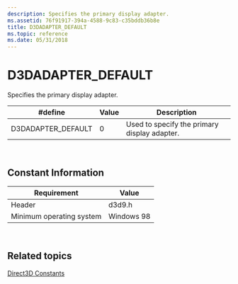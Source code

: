 ```yaml
---
description: Specifies the primary display adapter.
ms.assetid: 76f91917-394a-4588-9c83-c35bddb36b8e
title: D3DADAPTER_DEFAULT
ms.topic: reference
ms.date: 05/31/2018
---
```


# D3DADAPTER\_DEFAULT

Specifies the primary display adapter.



| \#define            | Value | Description                                  |
|---------------------|-------|----------------------------------------------|
| D3DADAPTER\_DEFAULT | 0     | Used to specify the primary display adapter. |



 

## Constant Information



|   Requirement            | Value      |
|--------------------------|------------|
| Header                   | d3d9.h     |
| Minimum operating system | Windows 98 |



 

## Related topics

<dl> <dt>

[Direct3D Constants](dx9-graphics-reference-d3d-constants.md)
</dt> </dl>

 

 




